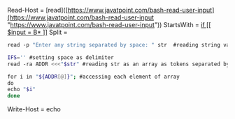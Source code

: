 Read-Host = [read]([https://www.javatpoint.com/bash-read-user-input](https://www.javatpoint.com/bash-read-user-input "https://www.javatpoint.com/bash-read-user-input"))
StartsWith = [if \[\[ $input = B* \]\]](https://www.cyberciti.biz/faq/bash-check-if-string-starts-with-character-such-as/)
Split = 
~~~bash
read -p "Enter any string separated by space: " str  #reading string value  

IFS='' #setting space as delimiter  
read -ra ADDR <<<"$str" #reading str as an array as tokens separated by IFS  

for i in "${ADDR[@]}"; #accessing each element of array  
do  
echo "$i"  
done
~~~
Write-Host = echo
